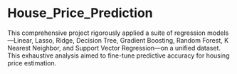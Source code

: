 # House_Price_Prediction
This comprehensive project rigorously applied a suite of regression models—Linear, Lasso, Ridge, Decision Tree, Gradient Boosting, Random Forest, K Nearest Neighbor, and Support Vector Regression—on a unified dataset. This exhaustive analysis aimed to fine-tune predictive accuracy for housing price estimation.
